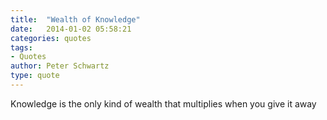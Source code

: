 ```yaml
---
title:  "Wealth of Knowledge"
date:   2014-01-02 05:58:21
categories: quotes
tags:
- Quotes
author: Peter Schwartz
type: quote
---
```


Knowledge is the only kind of wealth that multiplies when you give it away
